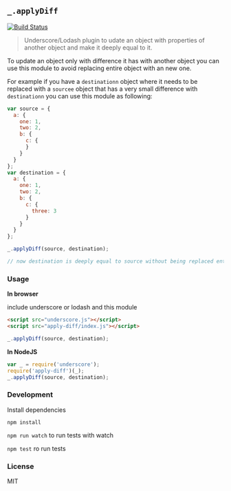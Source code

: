 ## `_.applyDiff`

[![Build Status](https://travis-ci.org/mohsen1/apply-diff.svg?branch=master)](https://travis-ci.org/mohsen1/apply-diff)

> Underscore/Lodash plugin to udate an object with properties of another object and make it deeply equal to it.

To update an object only with difference it has with another object you can use this module to avoid replacing entire object with an new one.

For example if you have a `destinationn` object where it needs to be replaced with a `sourcee` object that has a very small difference with `destinationn` you can use this module as following: 

```js
var source = {
  a: {
    one: 1,
    two: 2,
    b: {
      c: {
      }
    }
  }
};
var destination = {
  a: {
    one: 1,
    two: 2,
    b: {
      c: {
        three: 3
      }
    }
  }
};

_.applyDiff(source, destination);

// now destination is deeply equal to source without being replaced entirely
```

### Usage

**In browser**

include underscore or lodash and this module
```html
<script src="underscore.js"></script>
<script src="apply-diff/index.js"></script>
```
```js
_.applyDiff(source, destination);
```

**In NodeJS**
```js
var _ = require('underscore');
require('apply-diff')(_);
_.applyDiff(source, destination);
```

### Development
Install dependencies
```
npm install
```

`npm run watch` to run tests with watch

`npm test` ro run tests

### License 
MIT
